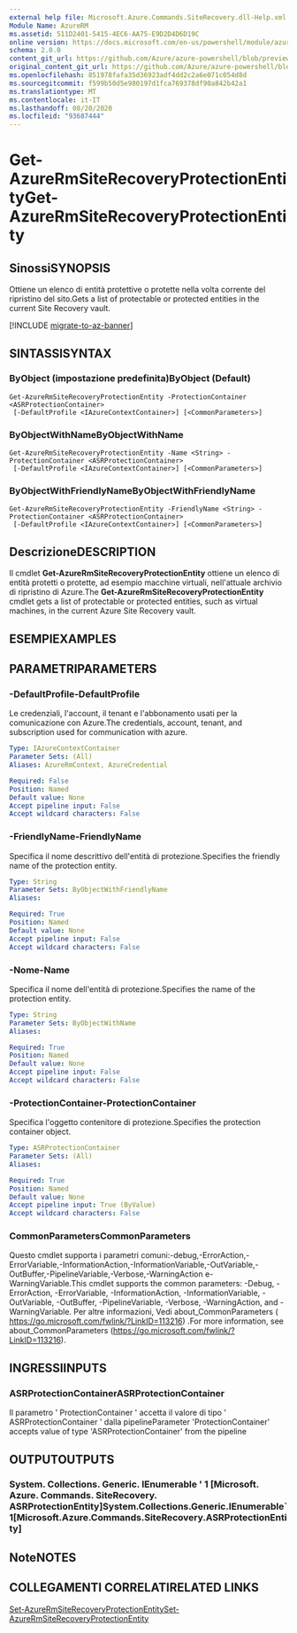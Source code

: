 ```yaml
---
external help file: Microsoft.Azure.Commands.SiteRecovery.dll-Help.xml
Module Name: AzureRM
ms.assetid: 511D2401-5415-4EC6-AA75-E9D2D4D6D19C
online version: https://docs.microsoft.com/en-us/powershell/module/azurerm.siterecovery/get-azurermsiterecoveryprotectionentity
schema: 2.0.0
content_git_url: https://github.com/Azure/azure-powershell/blob/preview/src/ResourceManager/SiteRecovery/Commands.SiteRecovery/help/Get-AzureRmSiteRecoveryProtectionEntity.md
original_content_git_url: https://github.com/Azure/azure-powershell/blob/preview/src/ResourceManager/SiteRecovery/Commands.SiteRecovery/help/Get-AzureRmSiteRecoveryProtectionEntity.md
ms.openlocfilehash: 851978fafa35d36923adf4dd2c2a6e071c054d8d
ms.sourcegitcommit: f599b50d5e980197d1fca769378df90a842b42a1
ms.translationtype: MT
ms.contentlocale: it-IT
ms.lasthandoff: 08/20/2020
ms.locfileid: "93687444"
---
```

# <span data-ttu-id="fb675-101">Get-AzureRmSiteRecoveryProtectionEntity</span><span class="sxs-lookup"><span data-stu-id="fb675-101">Get-AzureRmSiteRecoveryProtectionEntity</span></span>

## <span data-ttu-id="fb675-102">Sinossi</span><span class="sxs-lookup"><span data-stu-id="fb675-102">SYNOPSIS</span></span>
<span data-ttu-id="fb675-103">Ottiene un elenco di entità protettive o protette nella volta corrente del ripristino del sito.</span><span class="sxs-lookup"><span data-stu-id="fb675-103">Gets a list of protectable or protected entities in the current Site Recovery vault.</span></span>

[!INCLUDE [migrate-to-az-banner](../../includes/migrate-to-az-banner.md)]

## <span data-ttu-id="fb675-104">SINTASSI</span><span class="sxs-lookup"><span data-stu-id="fb675-104">SYNTAX</span></span>

### <span data-ttu-id="fb675-105">ByObject (impostazione predefinita)</span><span class="sxs-lookup"><span data-stu-id="fb675-105">ByObject (Default)</span></span>
```
Get-AzureRmSiteRecoveryProtectionEntity -ProtectionContainer <ASRProtectionContainer>
 [-DefaultProfile <IAzureContextContainer>] [<CommonParameters>]
```

### <span data-ttu-id="fb675-106">ByObjectWithName</span><span class="sxs-lookup"><span data-stu-id="fb675-106">ByObjectWithName</span></span>
```
Get-AzureRmSiteRecoveryProtectionEntity -Name <String> -ProtectionContainer <ASRProtectionContainer>
 [-DefaultProfile <IAzureContextContainer>] [<CommonParameters>]
```

### <span data-ttu-id="fb675-107">ByObjectWithFriendlyName</span><span class="sxs-lookup"><span data-stu-id="fb675-107">ByObjectWithFriendlyName</span></span>
```
Get-AzureRmSiteRecoveryProtectionEntity -FriendlyName <String> -ProtectionContainer <ASRProtectionContainer>
 [-DefaultProfile <IAzureContextContainer>] [<CommonParameters>]
```

## <span data-ttu-id="fb675-108">Descrizione</span><span class="sxs-lookup"><span data-stu-id="fb675-108">DESCRIPTION</span></span>
<span data-ttu-id="fb675-109">Il cmdlet **Get-AzureRmSiteRecoveryProtectionEntity** ottiene un elenco di entità protetti o protette, ad esempio macchine virtuali, nell'attuale archivio di ripristino di Azure.</span><span class="sxs-lookup"><span data-stu-id="fb675-109">The **Get-AzureRmSiteRecoveryProtectionEntity** cmdlet gets a list of protectable or protected entities, such as virtual machines, in the current Azure Site Recovery vault.</span></span>

## <span data-ttu-id="fb675-110">ESEMPI</span><span class="sxs-lookup"><span data-stu-id="fb675-110">EXAMPLES</span></span>

## <span data-ttu-id="fb675-111">PARAMETRI</span><span class="sxs-lookup"><span data-stu-id="fb675-111">PARAMETERS</span></span>

### <span data-ttu-id="fb675-112">-DefaultProfile</span><span class="sxs-lookup"><span data-stu-id="fb675-112">-DefaultProfile</span></span>
<span data-ttu-id="fb675-113">Le credenziali, l'account, il tenant e l'abbonamento usati per la comunicazione con Azure.</span><span class="sxs-lookup"><span data-stu-id="fb675-113">The credentials, account, tenant, and subscription used for communication with azure.</span></span>

```yaml
Type: IAzureContextContainer
Parameter Sets: (All)
Aliases: AzureRmContext, AzureCredential

Required: False
Position: Named
Default value: None
Accept pipeline input: False
Accept wildcard characters: False
```

### <span data-ttu-id="fb675-114">-FriendlyName</span><span class="sxs-lookup"><span data-stu-id="fb675-114">-FriendlyName</span></span>
<span data-ttu-id="fb675-115">Specifica il nome descrittivo dell'entità di protezione.</span><span class="sxs-lookup"><span data-stu-id="fb675-115">Specifies the friendly name of the protection entity.</span></span>

```yaml
Type: String
Parameter Sets: ByObjectWithFriendlyName
Aliases: 

Required: True
Position: Named
Default value: None
Accept pipeline input: False
Accept wildcard characters: False
```

### <span data-ttu-id="fb675-116">-Nome</span><span class="sxs-lookup"><span data-stu-id="fb675-116">-Name</span></span>
<span data-ttu-id="fb675-117">Specifica il nome dell'entità di protezione.</span><span class="sxs-lookup"><span data-stu-id="fb675-117">Specifies the name of the protection entity.</span></span>

```yaml
Type: String
Parameter Sets: ByObjectWithName
Aliases: 

Required: True
Position: Named
Default value: None
Accept pipeline input: False
Accept wildcard characters: False
```

### <span data-ttu-id="fb675-118">-ProtectionContainer</span><span class="sxs-lookup"><span data-stu-id="fb675-118">-ProtectionContainer</span></span>
<span data-ttu-id="fb675-119">Specifica l'oggetto contenitore di protezione.</span><span class="sxs-lookup"><span data-stu-id="fb675-119">Specifies the protection container object.</span></span>

```yaml
Type: ASRProtectionContainer
Parameter Sets: (All)
Aliases: 

Required: True
Position: Named
Default value: None
Accept pipeline input: True (ByValue)
Accept wildcard characters: False
```

### <span data-ttu-id="fb675-120">CommonParameters</span><span class="sxs-lookup"><span data-stu-id="fb675-120">CommonParameters</span></span>
<span data-ttu-id="fb675-121">Questo cmdlet supporta i parametri comuni:-debug,-ErrorAction,-ErrorVariable,-InformationAction,-InformationVariable,-OutVariable,-OutBuffer,-PipelineVariable,-Verbose,-WarningAction e-WarningVariable.</span><span class="sxs-lookup"><span data-stu-id="fb675-121">This cmdlet supports the common parameters: -Debug, -ErrorAction, -ErrorVariable, -InformationAction, -InformationVariable, -OutVariable, -OutBuffer, -PipelineVariable, -Verbose, -WarningAction, and -WarningVariable.</span></span> <span data-ttu-id="fb675-122">Per altre informazioni, Vedi about_CommonParameters ( https://go.microsoft.com/fwlink/?LinkID=113216) .</span><span class="sxs-lookup"><span data-stu-id="fb675-122">For more information, see about_CommonParameters (https://go.microsoft.com/fwlink/?LinkID=113216).</span></span>

## <span data-ttu-id="fb675-123">INGRESSI</span><span class="sxs-lookup"><span data-stu-id="fb675-123">INPUTS</span></span>

### <span data-ttu-id="fb675-124">ASRProtectionContainer</span><span class="sxs-lookup"><span data-stu-id="fb675-124">ASRProtectionContainer</span></span>
<span data-ttu-id="fb675-125">Il parametro ' ProtectionContainer ' accetta il valore di tipo ' ASRProtectionContainer ' dalla pipeline</span><span class="sxs-lookup"><span data-stu-id="fb675-125">Parameter 'ProtectionContainer' accepts value of type 'ASRProtectionContainer' from the pipeline</span></span>

## <span data-ttu-id="fb675-126">OUTPUT</span><span class="sxs-lookup"><span data-stu-id="fb675-126">OUTPUTS</span></span>

### <span data-ttu-id="fb675-127">System. Collections. Generic. IEnumerable ' 1 [Microsoft. Azure. Commands. SiteRecovery. ASRProtectionEntity]</span><span class="sxs-lookup"><span data-stu-id="fb675-127">System.Collections.Generic.IEnumerable\`1[Microsoft.Azure.Commands.SiteRecovery.ASRProtectionEntity]</span></span>

## <span data-ttu-id="fb675-128">Note</span><span class="sxs-lookup"><span data-stu-id="fb675-128">NOTES</span></span>

## <span data-ttu-id="fb675-129">COLLEGAMENTI CORRELATI</span><span class="sxs-lookup"><span data-stu-id="fb675-129">RELATED LINKS</span></span>

[<span data-ttu-id="fb675-130">Set-AzureRmSiteRecoveryProtectionEntity</span><span class="sxs-lookup"><span data-stu-id="fb675-130">Set-AzureRmSiteRecoveryProtectionEntity</span></span>](./Set-AzureRmSiteRecoveryProtectionEntity.md)
